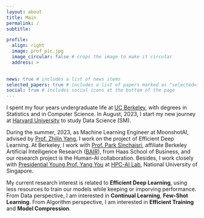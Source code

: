 ```yaml
---
layout: about
title: Main
permalink: /
subtitle: 

profile:
  align: right
  image: prof_pic.jpg
  image_circular: false # crops the image to make it circular
  address: >
    

news: true # includes a list of news items
selected_papers: true # includes a list of papers marked as "selected={true}"
social: true # includes social icons at the bottom of the page
---
```


<!-- My name is Mingyuan Ma, ML Expert. I love Jennifer!     # <p>mamingyuan2001@berkeley.edu</p>
    # <p>Berkeley, CA</p> -->
I spent my four years undergraduate life at [UC Berkeley](https://www.berkeley.edu), with degrees in Statistics and in Computer Science. In August, 2023, I start my new journey at [Harvard University](https://www.harvard.edu) to study Data Science (SM).

During the summer, 2023, as Machine Learning Engineer at MoonshotAI, advised by [Prof. Zhilin Yang](https://kimiyoung.github.io), I work on the project of Efficient Deep Learning. At Berkeley, I work with [Prof. Park Sinchaisri](https://parksinchaisri.github.io), affiliate Berkeley Artificial Intelligence Research ([BAIR](https://bair.berkeley.edu/index.html#header)), from Haas School of Business, and our research project is the Human-AI collaboration. Besides, I work closely with [Presidential Young Prof. Yang You](https://www.comp.nus.edu.sg/~youy/) at [HPC-AI Lab](https://ai.comp.nus.edu.sg), National University of Singapore. 

My current research interest is related to **Efficient Deep Learning**, using less resources to train our models while keeping or imporving performance. From Data perspective, I am interested in **Continual Learning**, **Few-Shot Learning**.  From Algorithm perspective, I am interested in **Efficient Training** and **Model Compression**.


<!--
Write your biography here. Tell the world about yourself. Link to your favorite [subreddit](http://reddit.com). You can put a picture in, too. The code is already in, just name your picture `prof_pic.jpg` and put it in the `img/` folder.

Put your address / P.O. box / other info right below your picture. You can also disable any these elements by editing `profile` property of the YAML header of your `_pages/about.md`. Edit `_bibliography/papers.bib` and Jekyll will render your [publications page](/al-folio/publications/) automatically.

Link to your social media connections, too. This theme is set up to use [Font Awesome icons](http://fortawesome.github.io/Font-Awesome/) and [Academicons](https://jpswalsh.github.io/academicons/), like the ones below. Add your Facebook, Twitter, LinkedIn, Google Scholar, or just disable all of them. -->
